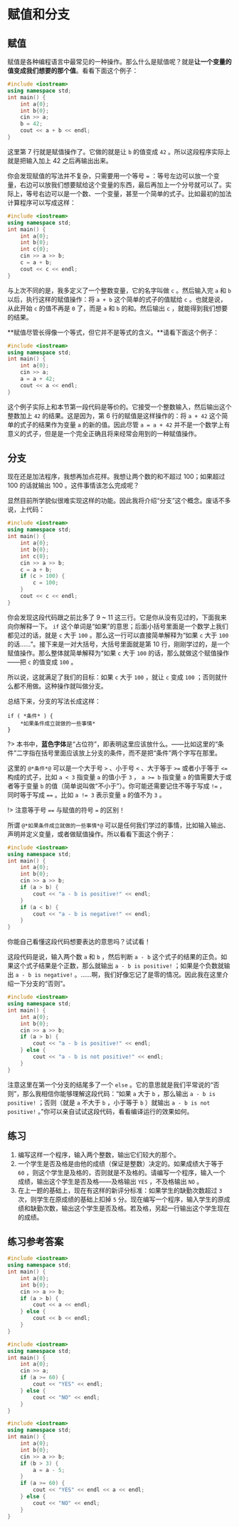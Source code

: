 # 赋值和分支

## 赋值

赋值是各种编程语言中最常见的一种操作。那么什么是赋值呢？就是**让一个变量的值变成我们想要的那个值**。看看下面这个例子：
```CPP
#include <iostream>
using namespace std;
int main() {
    int a{0};
    int b{0};
    cin >> a;
    b = 42;
    cout << a + b << endl;
}
```
这里第 7 行就是赋值操作了。它做的就是让 `b` 的值变成 `42` 。所以这段程序实际上就是把输入加上 42 之后再输出出来。

你会发现赋值的写法并不复杂，只需要用一个等号 `=` ：等号左边可以放一个变量，右边可以放我们想要赋给这个变量的东西，最后再加上一个分号就可以了。实际上，等号右边可以是一个数、一个变量，甚至一个简单的式子。比如最初的加法计算程序可以写成这样：
```CPP
#include <iostream>
using namespace std;
int main() {
    int a{0};
    int b{0};
    int c{0};
    cin >> a >> b;
    c = a + b;
    cout << c << endl;
}
```
与上次不同的是，我多定义了一个整数变量，它的名字叫做 `c` 。然后输入完 `a` 和 `b` 以后，执行这样的赋值操作：将 `a + b` 这个简单的式子的值赋给 `c` 。也就是说，从此开始 `c` 的值不再是 `0` 了，而是 `a` 和 `b`  的和。然后输出 `c` ，就能得到我们想要的结果。

**赋值尽管长得像一个等式，但它并不是等式的含义。**请看下面这个例子：
```CPP
#include <iostream>
using namespace std;
int main() {
    int a{0};
    cin >> a;
    a = a + 42;
    cout << a << endl;
}
```

这个例子实际上和本节第一段代码是等价的。它接受一个整数输入，然后输出这个整数加上 `42` 的结果。这是因为，第 6 行的赋值是这样操作的：将 `a + 42` 这个简单的式子的结果作为变量 `a` 的新的值。因此尽管 `a = a + 42` 并不是一个数学上有意义的式子，但是是一个完全正确且将来经常会用到的一种赋值操作。
## 分支

现在还是加法程序，我想再加点花样。我想让两个数的和不超过 100；如果超过 100 的话就输出 100 。这件事情该怎么完成呢？

显然目前所学貌似很难实现这样的功能。因此我将介绍“分支”这个概念。废话不多说，上代码：
```CPP
#include <iostream>
using namespace std;
int main() {
    int a{0};
    int b{0};
    int c{0};
    cin >> a >> b;
    c = a + b;
    if (c > 100) {
        c = 100;
    }
    cout << c << endl;
}
```
你会发现这段代码跟之前比多了 9 ~ 11 这三行。它是你从没有见过的，下面我来向你解释一下。 `if` 这个单词是“如果”的意思；后面小括号里面是一个数学上我们都见过的话，就是 `c` 大于 `100` 。那么这一行可以直接简单解释为“如果 `c` 大于 `100` 的话……”。接下来是一对大括号，大括号里面就是第 10 行，刚刚学过的，是一个赋值操作。那么整体就简单解释为“如果 `c` 大于 `100` 的话，那么就做这个赋值操作——把 `c` 的值变成 `100` 。

所以说，这就满足了我们的目标：如果 `c` 大于 `100` ，就让 `c` 变成 `100` ；否则就什么都不用做。这种操作就叫做分支。

总结下来，分支的写法长成这样：

```sdsc
if ( *条件* ) {
    *如果条件成立就做的一些事情*
}
```

?> 本书中，**蓝色字体**是“占位符”，即表明这里应该放什么。——比如这里的“条件”二字指在括号里面应该放上分支的条件，而不是把“条件”两个字写在那里。

这里的 `@*条件*@` 可以是一个大于号 `>` 、小于号 `<` 、大于等于 `>=` 或者小于等于 `<=` 构成的式子，比如 `a < 3` 指变量 `a` 的值小于 `3` ， `a >= b` 指变量 `a` 的值需要大于或者等于变量 `b` 的值（简单说叫做“不小于”）。你可能还需要记住不等于写成 `!=` ，同时等于写成 `==` 。比如 `a != 3`  表示变量 `a` 的值不为 `3` 。

!> 注意等于号 `==` 与赋值的符号 `=` 的区别！

所谓 `@*如果条件成立就做的一些事情*@` 可以是任何我们学过的事情，比如输入输出、声明并定义变量，或者做赋值操作。所以看看下面这个例子：
```CPP
#include <iostream>
using namespace std;
int main() {
    int a{0};
    int b{0};
    cin >> a >> b;
    if (a > b) {
        cout << "a - b is positive!" << endl;
    }
    if (a < b) {
        cout << "a - b is negative!" << endl;
    }
}
```
你能自己看懂这段代码想要表达的意思吗？试试看！

这段代码是说，输入两个数 `a` 和 `b` ，然后判断 `a - b` 这个式子的结果的正负。如果这个式子结果是个正数，那么就输出 `a - b is positive!` ；如果是个负数就输出 `a - b is negative!` 。……啊，我们好像忘记了是零的情况。因此我在这里介绍一下分支的“否则”。
```CPP
#include <iostream>
using namespace std;
int main() {
    int a{0};
    int b{0};
    cin >> a >> b;
    if (a > b) {
        cout << "a - b is positive!" << endl;
    } else {
        cout << "a - b is not positive!" << endl;
    }
}
```
注意这里在第一个分支的结尾多了一个 `else` 。它的意思就是我们平常说的“否则”，那么我相信你能够理解这段代码：“如果 `a` 大于 `b` ，那么输出 `a - b is positive!` ；否则（就是 `a` 不大于 `b` ，小于等于 `b` ）就输出 `a - b is not positive!` 。”你可以亲自试试这段代码，看看编译运行的效果如何。

## 练习

1. 编写这样一个程序，输入两个整数，输出它们较大的那个。
1. 一个学生是否及格是由他的成绩（保证是整数）决定的。如果成绩大于等于 `60` ，则这个学生是及格的，否则就是不及格的。请编写一个程序，输入一个成绩，输出这个学生是否及格——及格输出 `YES` ，不及格输出 `NO` 。
1. 在上一题的基础上，现在有这样的新评分标准：如果学生的缺勤次数超过 `3` 次，则学生在原成绩的基础上扣掉 `5` 分。现在编写一个程序，输入学生的原成绩和缺勤次数，输出这个学生是否及格。若及格，另起一行输出这个学生现在的成绩。

## 练习参考答案
```CPP
#include <iostream>
using namespace std;
int main() {
    int a{0};
    int b{0};
    cin >> a >> b;
    if (a > b) {
        cout << a << endl;
    } else {
        cout << b << endl;
    }
}
```
```CPP
#include <iostream>
using namespace std;
int main() {
    int a{0};
    cin >> a;
    if (a >= 60) {
        cout << "YES" << endl;
    } else {
        cout << "NO" << endl;
    }
}
```
```CPP
#include <iostream>
using namespace std;
int main() {
    int a{0};
    int b{0};
    cin >> a >> b;
    if (b > 3) {
        a = a - 5;
    }
    if (a >= 60) {
        cout << "YES" << endl << a << endl;
    } else {
        cout << "NO" << endl;
    }
}
```
